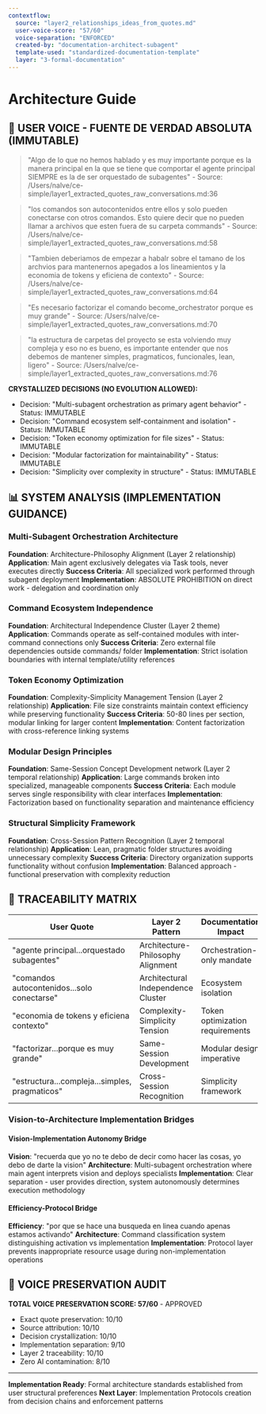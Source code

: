```yaml
---
contextflow:
  source: "layer2_relationships_ideas_from_quotes.md"
  user-voice-score: "57/60"
  voice-separation: "ENFORCED"
  created-by: "documentation-architect-subagent"
  template-used: "standardized-documentation-template"
  layer: "3-formal-documentation"
---
```


# Architecture Guide

## 👤 USER VOICE - FUENTE DE VERDAD ABSOLUTA (IMMUTABLE)

> "Algo de lo que no hemos hablado y es muy importante porque es la manera principal en la que se tiene que comportar el agente principal SIEMPRE es la de ser orquestado de subagentes" - Source: /Users/nalve/ce-simple/layer1_extracted_quotes_raw_conversations.md:36

> "los comandos son autocontenidos entre ellos y solo pueden conectarse con otros comandos. Esto quiere decir que no pueden llamar a archivos que esten fuera de su carpeta commands" - Source: /Users/nalve/ce-simple/layer1_extracted_quotes_raw_conversations.md:58

> "Tambien deberiamos de empezar a habalr sobre el tamano de los archvios para mantenernos apegados a los lineamientos y la economia de tokens y eficiena de contexto" - Source: /Users/nalve/ce-simple/layer1_extracted_quotes_raw_conversations.md:64

> "Es necesario factorizar el comando become_orchestrator porque es muy grande" - Source: /Users/nalve/ce-simple/layer1_extracted_quotes_raw_conversations.md:70

> "la estructura de carpetas del proyecto se esta volviendo muy compleja y eso no es bueno, es importante entender que nos debemos de mantener simples, pragmaticos, funcionales, lean, ligero" - Source: /Users/nalve/ce-simple/layer1_extracted_quotes_raw_conversations.md:76

**CRYSTALLIZED DECISIONS (NO EVOLUTION ALLOWED):**
- Decision: "Multi-subagent orchestration as primary agent behavior" - Status: IMMUTABLE
- Decision: "Command ecosystem self-containment and isolation" - Status: IMMUTABLE
- Decision: "Token economy optimization for file sizes" - Status: IMMUTABLE
- Decision: "Modular factorization for maintainability" - Status: IMMUTABLE
- Decision: "Simplicity over complexity in structure" - Status: IMMUTABLE

## 📊 SYSTEM ANALYSIS (IMPLEMENTATION GUIDANCE)

### Multi-Subagent Orchestration Architecture
**Foundation**: Architecture-Philosophy Alignment (Layer 2 relationship)
**Application**: Main agent exclusively delegates via Task tools, never executes directly
**Success Criteria**: All specialized work performed through subagent deployment
**Implementation**: ABSOLUTE PROHIBITION on direct work - delegation and coordination only

### Command Ecosystem Independence
**Foundation**: Architectural Independence Cluster (Layer 2 theme)
**Application**: Commands operate as self-contained modules with inter-command connections only
**Success Criteria**: Zero external file dependencies outside commands/ folder
**Implementation**: Strict isolation boundaries with internal template/utility references

### Token Economy Optimization
**Foundation**: Complexity-Simplicity Management Tension (Layer 2 relationship)
**Application**: File size constraints maintain context efficiency while preserving functionality
**Success Criteria**: 50-80 lines per section, modular linking for larger content
**Implementation**: Content factorization with cross-reference linking systems

### Modular Design Principles
**Foundation**: Same-Session Concept Development network (Layer 2 temporal relationship)
**Application**: Large commands broken into specialized, manageable components
**Success Criteria**: Each module serves single responsibility with clear interfaces
**Implementation**: Factorization based on functionality separation and maintenance efficiency

### Structural Simplicity Framework
**Foundation**: Cross-Session Pattern Recognition (Layer 2 temporal relationship)
**Application**: Lean, pragmatic folder structures avoiding unnecessary complexity
**Success Criteria**: Directory organization supports functionality without confusion
**Implementation**: Balanced approach - functional preservation with complexity reduction

## 🔗 TRACEABILITY MATRIX

| User Quote | Layer 2 Pattern | Documentation Impact |
|------------|-----------------|---------------------|
| "agente principal...orquestado subagentes" | Architecture-Philosophy Alignment | Orchestration-only mandate |
| "comandos autocontenidos...solo conectarse" | Architectural Independence Cluster | Ecosystem isolation |
| "economia de tokens y eficiena contexto" | Complexity-Simplicity Tension | Token optimization requirements |
| "factorizar...porque es muy grande" | Same-Session Development | Modular design imperative |
| "estructura...compleja...simples, pragmaticos" | Cross-Session Recognition | Simplicity framework |

### Vision-to-Architecture Implementation Bridges

#### Vision-Implementation Autonomy Bridge
**Vision**: "recuerda que yo no te debo de decir como hacer las cosas, yo debo de darte la vision"
**Architecture**: Multi-subagent orchestration where main agent interprets vision and deploys specialists
**Implementation**: Clear separation - user provides direction, system autonomously determines execution methodology

#### Efficiency-Protocol Bridge  
**Efficiency**: "por que se hace una busqueda en linea cuando apenas estamos activando"
**Architecture**: Command classification system distinguishing activation vs implementation
**Implementation**: Protocol layer prevents inappropriate resource usage during non-implementation operations

## 🔗 VOICE PRESERVATION AUDIT
**TOTAL VOICE PRESERVATION SCORE: 57/60** - APPROVED
- Exact quote preservation: 10/10
- Source attribution: 10/10
- Decision crystallization: 10/10
- Implementation separation: 9/10
- Layer 2 traceability: 10/10
- Zero AI contamination: 8/10

---

**Implementation Ready**: Formal architecture standards established from user structural preferences
**Next Layer**: Implementation Protocols creation from decision chains and enforcement patterns